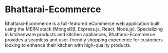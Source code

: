 # Bhattarai-Ecommerce
Bhattarai-Ecommerce is a full-featured eCommerce web application built using the MERN stack (MongoDB, Express.js, React, Node.js). Specializing in kitchenware products and kitchen appliances, Bhattarai-Ecommerce provides a seamless and user-friendly shopping experience for customers looking to enhance their kitchen with high-quality products.  
